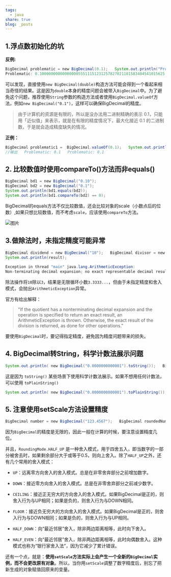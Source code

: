```yaml
---  
tags:  
  - java  
share: true  
blog: _posts  
---  
```

## 1.浮点数初始化的坑  
  
**反例:**  
  
```java  
BigDecimal problematic = new BigDecimal(0.1);   System.out.println("Problematic: " + problematic.toString());  
Problematic: 0.1000000000000000055511151231257827021181583404541015625  
```  
  
可以发现，直接使用`new BigDecimal(double)`构造方法可能会得到一个看起来相当奇怪的结果。这是因为`double`本身的精度问题会被带入`BigDecimal`中。为了避免这个问题，推荐使用`String`参数的构造方法或者使用`BigDecimal.valueOf`方法，例如`new BigDecimal("0.1")`，这样可以确保BigDecimal的精度。  
  
> 由于计算机的资源是有限的，所以是没办法用二进制精确的表示 0.1，只能用「近似值」来表示，就是在有限的精度情况下，最大化接近 0.1 的二进制数，于是就会造成精度缺失的情况。  
  
**正例：**  
  
```java  
BigDecimal problematic1 =  BigDecimal.valueOf(0.1);   System.out.println("Problematic: " + problematic1.toString());      BigDecimal problematic2 =  new BigDecimal("0.1");   System.out.println("Problematic: " + problematic2.toString());     
//输出   Problematic: 0.1   Problematic: 0.1   
```  
  
## 2. 比较数值时使用compareTo()方法而非equals()  
  
```java  
BigDecimal bd1 = new BigDecimal("0.10");     
BigDecimal bd2 = new BigDecimal("0.1");   
System.out.println(bd1.equals(bd2));   
System.out.println(bd1.compareTo(bd2) == 0);  
```  
  
BigDecimal的equals方法不仅比较数值，还会比较对象的scale（小数点后的位数）,如果只想比较数值，而不考虑`scale`，应该使用`compareTo`方法。  
  
![图片](https://mmbiz.qpic.cn/sz_mmbiz_png/cEDP0gXG22kfWEh3LQGj9gN7YoEjbs4FpBL1bPa9cRw9T31MkAAPCQ4icGuNFw3LGzt7df9vCzlXX6cfCD5P9lQ/640?wx_fmt=png&from=appmsg&tp=webp&wxfrom=5&wx_lazy=1&wx_co=1)  
  
## 3.做除法时，未指定精度可能异常  
  
```java  
BigDecimal dividend = new BigDecimal("10");   BigDecimal divisor = new BigDecimal("3");   BigDecimal result = dividend.divide(divisor);    
System.out.println(result);  
  
Exception in thread "main" java.lang.ArithmeticException:   
Non-terminating decimal expansion; no exact representable decimal result.    at java.math.BigDecimal.divide(BigDecimal.java:1693)    at com.example.demo.controller.Test.main(Test.java:26)   
```  
  
除法操作将`10`除以`3`，结果是无限循环小数`3.3333...`，但由于未指定精度和舍入模式，会抛出`ArithmeticException`异常。  
  
官方有给出解释：  
  
> "If the quotient has a nonterminating decimal expansion and the operation is specified to return an exact result, an ArithmeticException is thrown. Otherwise, the exact result of the division is returned, as done for other operations."  
  
要使用`BigDecimal`时，要记得指定精度，避免因为精度问题带来的损失。  
  
## 4. BigDecimal转String，科学计数法展示问题  
  
```java  
System.out.println( new BigDecimal("0.0000000000001").toString());   BigDecimal bigDecimal = new BigDecimal("1E+12");   System.out.println(bigDecimal.toString());   
```  
  
这是因为 `toString()` 某些场景下使用科学计数法展示。如果不想用任何计数法，可以使用 `toPlainString()`  
  
```java  
System.out.println( new BigDecimal("0.0000000000001").toPlainString());   BigDecimal bigDecimal = new BigDecimal("1E+12");   System.out.println(bigDecimal.toPlainString());  
```  
  
## 5. 注意使用setScale方法设置精度  
  
```java  
BigDecimal number = new BigDecimal("123.4567");   BigDecimal roundedNumber = number.setScale(2, RoundingMode.HALF_UP);  
```  
  
因为`BigDecimal`的精度是无限的，因此一般在计算的时候，要注意设置精度几位。  
  
并且，`RoundingMode.HALF_UP` 是一种舍入模式，用于四舍五入，即当数字的一部分被舍去时，如果剩余部分大于或等于0.5，则向上舍入。除了`HALF_UP`之外，还有几个常用的舍入模式：  
  
- `UP`：远离零方向舍入的舍入模式。总是在非零舍弃部分之前增加数字。  
      
- `DOWN`：接近零方向舍入的舍入模式。总是在非零舍弃部分之前减少数字。  
      
- `CEILING`：接近正无穷大的方向舍入的舍入模式。如果BigDecimal是正的，则舍入行为与UP相同；如果是负的，则舍入行为与DOWN相同。  
      
- `FLOOR`：接近负无穷大的方向舍入的舍入模式。如果BigDecimal是正的，则舍入行为与DOWN相同；如果是负的，则舍入行为与UP相同。  
      
- `HALF_DOWN`：向“最近邻居”舍入，除非两边距离相等，此时向下舍入。  
      
- `HALF_EVEN`：向“最近邻居”舍入，除非两边距离相等，此时向偶数舍入。这种模式也称为“银行家舍入法”，因为它减少了累计错误。  
      
  
还有一个点，就是：**使用`setScale`方法实际上会产生一个全新的`BigDecimal`实例，而不会更改原有对象**。所以，当你用`setScale`调整了数字精度后，别忘了把新生成的对象赋值回原来的变量。